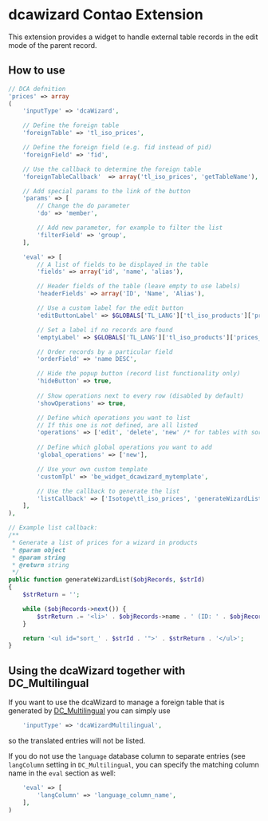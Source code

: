 dcawizard Contao Extension
==========================

This extension provides a widget to handle external table records in the edit mode of the parent record.

## How to use

```php
// DCA defnition
'prices' => array
(
    'inputType' => 'dcaWizard',

    // Define the foreign table
    'foreignTable' => 'tl_iso_prices',

    // Define the foreign field (e.g. fid instead of pid)
    'foreignField' => 'fid',

    // Use the callback to determine the foreign table
    'foreignTableCallback'  => array('tl_iso_prices', 'getTableName'),

    // Add special params to the link of the button
    'params' => [
        // Change the do parameter
        'do' => 'member',

        // Add new parameter, for example to filter the list
        'filterField' => 'group',
    ],

    'eval' => [
        // A list of fields to be displayed in the table
        'fields' => array('id', 'name', 'alias'),

        // Header fields of the table (leave empty to use labels)
        'headerFields' => array('ID', 'Name', 'Alias'),

        // Use a custom label for the edit button
        'editButtonLabel' => $GLOBALS['TL_LANG']['tl_iso_products']['prices_edit_button'],

        // Set a label if no records are found
        'emptyLabel' => $GLOBALS['TL_LANG']['tl_iso_products']['prices_empty_label'],

        // Order records by a particular field
        'orderField' => 'name DESC',

        // Hide the popup button (record list functionality only)
        'hideButton' => true,
        
        // Show operations next to every row (disabled by default)
        'showOperations' => true,

        // Define which operations you want to list
        // If this one is not defined, are all listed
        'operations' => ['edit', 'delete', 'new' /* for tables with sorting like tl_content */],
        
        // Define which global operations you want to add
        'global_operations' => ['new'],

        // Use your own custom template
        'customTpl' => 'be_widget_dcawizard_mytemplate',

        // Use the callback to generate the list
        'listCallback' => ['Isotope\tl_iso_prices', 'generateWizardList'],
    ],
),

// Example list callback:
/**
 * Generate a list of prices for a wizard in products
 * @param object
 * @param string
 * @return string
 */
public function generateWizardList($objRecords, $strId)
{
    $strReturn = '';

    while ($objRecords->next()) {
        $strReturn .= '<li>' . $objRecords->name . ' (ID: ' . $objRecords->id . ')' . '</li>';
    }

    return '<ul id="sort_' . $strId . '">' . $strReturn . '</ul>';
}
```

## Using the dcaWizard together with DC_Multilingual

If you want to use the dcaWizard to manage a foreign table that is generated by [DC_Multilingual](https://github.com/terminal42/contao-DC_Multilingual) you can simply use

```php
    'inputType' => 'dcaWizardMultilingual',
```

so the translated entries will not be listed.

If you do not use the `language` database column to separate entries (see `langColumn` setting in `DC_Multilingual`, you can specify the matching column name in the `eval` section as well:

```php
    'eval' => [
        'langColumn' => 'language_column_name',
    ],
)
```
